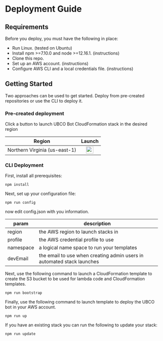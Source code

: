 # Deployment Guide

## Requirements

Before you deploy, you must have the following in place:

- Run Linux. (tested on Ubuntu)
- Install npm >=7.10.0 and node >=12.16.1. (instructions)
- Clone this repo.
- Set up an AWS account. (instructions)
- Configure AWS CLI and a local credentials file. (instructions)

## Getting Started 

Two approaches can be used to get started. Deploy from pre-created repositories or use the CLI to deploy it.

### Pre-created deployment

Click a button to launch UBCO Bot CloudFormation stack in the desired region

| Region   |  Launch |
|----------|:-------------:|
| Northern Virginia (us-east-1) | <a target="_blank" href="https://us-east-1.console.aws.amazon.com/cloudformation/home?region=us-east-1#/stacks/new?stackName=QnABot&templateURL="><span><img height="24px" src="https://s3.amazonaws.com/cloudformation-examples/cloudformation-launch-stack.png"/></span></a>     |

### CLI Deployment

First, install all prerequisites:

```shell
npm install 
```

Next, set up your configuration file:

```shell
npm run config
```
now edit config.json with you information.

| param | description |
|-------|-------------|
|region | the AWS region to launch stacks in |
|profile| the AWS credential profile to use |
|namespace| a logical name space to run your templates |
|devEmail | the email to use when creating admin users in automated stack launches |

Next, use the following command to launch a CloudFormation template to create the S3 bucket to be used for lambda code and CloudFormation templates.

```shell
npm run bootstrap
```

Finally, use the following command to launch template to deploy the UBCO bot in your AWS account.

```shell
npm run up
```

If you have an existing stack you can run the following to update your stack:

```shell
npm run update
```

